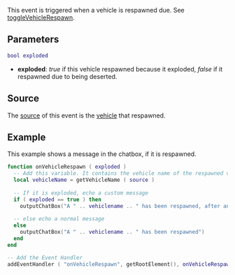 This event is triggered when a vehicle is respawned due. See [toggleVehicleRespawn](/toggleVehicleRespawn.md "wikilink").

Parameters
----------

``` lua
bool exploded
```

-   **exploded**: *true* if this vehicle respawned because it exploded, *false* if it respawned due to being deserted.

Source
------

The [source](/event_system#Event_source.md "wikilink") of this event is the [vehicle](/vehicle.md "wikilink") that respawned.

Example
-------

This example shows a message in the chatbox, if it is respawned.

``` lua
function onVehicleRespawn ( exploded )
  -- Add this variable. It contains the vehicle name of the respawned vehicle
  local vehicleName = getVehicleName ( source )
  
  -- If it is exploded, echo a custom message
  if ( exploded == true ) then 
    outputChatBox("A " .. vehiclename .. " has been respawned, after an explosion")
  
  -- else echo a normal message
  else 
    outputChatBox("A " .. vehiclename .. " has been respawned")
  end
end

-- Add the Event Handler
addEventHandler ( "onVehicleRespawn", getRootElement(), onVehicleRespawn )
```
